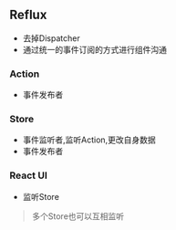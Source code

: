 ## Reflux

* 去掉Dispatcher
* 通过统一的事件订阅的方式进行组件沟通

### Action

* 事件发布者

### Store

* 事件监听者,监听Action,更改自身数据
* 事件发布者

### React UI

* 监听Store

> 多个Store也可以互相监听